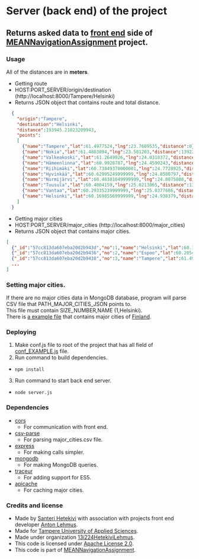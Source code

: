 # Server (back end) of the project

## Returns asked data to [front end](https://github.com/13i224HetekiviLehmus/MEANNavigationAssignment/tree/master/front_end) side of [MEANNavigationAssignment](https://github.com/13i224HetekiviLehmus/MEANNavigationAssignment) project.

### Usage

All of the distances are in **meters**.  

 * Getting route
  * HOST:PORT_SERVER/origin/destination (http://localhost:8000/Tampere/Helsinki)
  * Returns JSON object that contains route and total distance.
```json
  {
    "origin":"Tampere",
    "destination":"Helsinki",
    "distance":193945.21023209943,
    "points":
    [
      {"name":"Tampere","lat":61.4977524,"lng":23.7609535,"distance":0},
      {"name":"Nokia","lat":61.4803094,"lng":23.501203,"distance":13922.362625343052},
      {"name":"Valkeakoski","lat":61.2649926,"lng":24.0310372,"distance":37012.9841272983},
      {"name":"Hämeenlinna","lat":60.9928787,"lng":24.4590243,"distance":37993.68315679782},
      {"name":"Riihimäki","lat":60.73849370000001,"lng":24.7728925,"distance":32997.36308414512},
      {"name":"Hyvinkää","lat":60.62995249999999,"lng":24.8580797,"distance":12929.66797265928},
      {"name":"Nurmijärvi","lat":60.46381049999999,"lng":24.8075808,"distance":18679.33520672118},
      {"name":"Tuusula","lat":60.4004159,"lng":25.0213065,"distance":13682.619415619369},
      {"name":"Vantaa","lat":60.29335239999999,"lng":25.0377686,"distance":11939.315249487847},
      {"name":"Helsinki","lat":60.16985569999999,"lng":24.938379,"distance":14787.87939402742}
    ]
  }
```

* Getting major cities
 * HOST:PORT_SERVER/major_cities (http://localhost:8000/major_cities)
 * Returns JSON object that contains major cities.
```json
[
  {"_id":"57cc813da607eba20d2b943d","no":1,"name":"Helsinki","lat":60.16985569999999,"lng":24.938379},
  {"_id":"57cc813da607eba20d2b9436","no":2,"name":"Espoo","lat":60.2054911,"lng":24.6559001},
  {"_id":"57cc813da607eba20d2b9438","no":3,"name":"Tampere","lat":61.4977524,"lng":23.7609535},
  ...
]
```

### Setting major cities.

If there are no major cities data in MongoDB database, program will parse CSV file that PATH_MAJOR_CITIES_JSON points to.  
This file must contain SIZE_NUMBER,NAME (1,Helsinki).  
There is [a example file](https://raw.githubusercontent.com/13i224HetekiviLehmus/MEANNavigationAssignment/master/database/major_cities.csv) that contains major cities of [Finland](https://en.wikipedia.org/wiki/Finland).

### Deploying

1. Make conf.js file to root of the project that has all field of [conf_EXAMPLE.js](https://raw.githubusercontent.com/13i224HetekiviLehmus/MEANNavigationAssignment/master/conf_EXAMPLE.js) file.
2. Run command to build dependencies.
  * ``` npm install ```
3. Run command to start back end server.
  * ``` node server.js ```

### Dependencies

* [cors](https://github.com/expressjs/cors)
  * For communication with front end.
* [csv-parse](https://github.com/wdavidw/node-csv-parse)
  * For parsing major_cities.csv file.
* [express](https://github.com/expressjs/express)
  * For making calls simpler.
* [mongodb](https://github.com/mongodb/node-mongodb-native)
  * For making MongoDB queries.
* [traceur](https://github.com/google/traceur-compiler)
  * For adding support for ES5.
* [apicache](https://github.com/kwhitley/apicache)
  * For caching major cities.

### Credits and license

* Made by [Santeri Hetekivi](https://github.com/SanteriHetekivi) with association with projects front end developer [Anton Lehmus](https://github.com/AntonLehmus).
* Made for [Tampere University of Applied Sciences](http://www.tamk.fi/web/tamken).
* Made under organization [13i224HetekiviLehmus](https://github.com/13i224HetekiviLehmus).
* This code is licensed under [Apache License 2.0](https://raw.githubusercontent.com/13i224HetekiviLehmus/MEANNavigationAssignment/server_documentation/server/LICENSE).
* This code is part of [MEANNavigationAssignment](https://github.com/13i224HetekiviLehmus/MEANNavigationAssignment).
